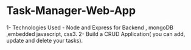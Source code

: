 # Task-Manager-Web-App
1- Technologies Used - Node and Express for Backend , mongoDB ,embedded javascript, css3. 2- Build a CRUD Application( you can add, update and delete your tasks).
